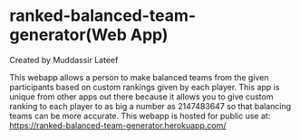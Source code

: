 # ranked-balanced-team-generator(Web App)
Created by Muddassir Lateef

This webapp allows a person to make balanced teams from the given participants based on custom rankings given by each player.
This app is unique from other apps out there because it allows you to give custom ranking to each player to as big a number as 2147483647 so that balancing teams can be more accurate.
This webapp is hosted for public use at: https://ranked-balanced-team-generator.herokuapp.com/
